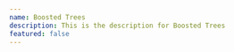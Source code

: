 ```yaml
---
name: Boosted Trees
description: This is the description for Boosted Trees
featured: false
---
```

